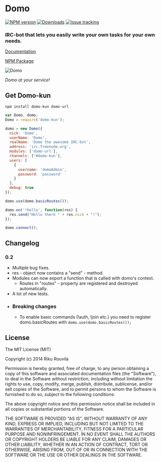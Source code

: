 # Domo
[![NPM version][npm-image]][npm-url] 
[![Downloads][downloads-image]][npm-url] 
[![Issue tracking][issues-image]][issues-url]
### IRC-bot that lets you easily write your own tasks for your own needs.


[Documentation](http://rikukissa.github.io/domo/)

[NPM Package](https://npmjs.org/package/domo-kun)

![Domo](http://1.bp.blogspot.com/-VJRt-hZit4I/TbjjDINykBI/AAAAAAAABts/E3L3GFL5_hs/s800/09299bd81d5c92fc1e5461d8e04b2e64.gif "Domo")

*Domo at your service!*
## Get Domo-kun

```
npm install domo-kun domo-url
```
```javascript
var Domo, domo;
Domo = require('domo-kun');

domo = new Domo({
  nick: 'Domo',
  userName: 'Domo',
  realName: 'Domo the awesome IRC-bot',
  address: 'irc.freenode.org',
  modules: ['domo-url'],
  channels: ['#domo-kun'],
  users: [
    {
      username: 'domoAdmin',
      password: 'password'
    }
  ],
  debug: true
});

domo.use(domo.basicRoutes());

domo.on('!hello', function(res) {
  res.send("Hello there " + res.nick + "!");
});

domo.connect();
```
## Changelog
### 0.2
* Multiple bug fixes.
* res - object now contains a "send" - method.
* Modules can now export a function that is called with domo's context.
  * Routes in "routes" - property are registered and destroyed automatically.
* A lot of new tests.
* ### Breaking changes
    * To enable basic commands (!auth, !join etc.) you need to register domo.basicRoutes
    with `domo.use(domo.basicRoutes());`


## License

The MIT License (MIT)

Copyright (c) 2014 Riku Rouvila

Permission is hereby granted, free of charge, to any person obtaining a copy of this software and associated documentation files (the "Software"), to deal in the Software without restriction, including without limitation the rights to use, copy, modify, merge, publish, distribute, sublicense, and/or sell copies of the Software, and to permit persons to whom the Software is furnished to do so, subject to the following conditions:

The above copyright notice and this permission notice shall be included in all copies or substantial portions of the Software.

THE SOFTWARE IS PROVIDED "AS IS", WITHOUT WARRANTY OF ANY KIND, EXPRESS OR IMPLIED, INCLUDING BUT NOT LIMITED TO THE WARRANTIES OF MERCHANTABILITY, FITNESS FOR A PARTICULAR PURPOSE AND NONINFRINGEMENT. IN NO EVENT SHALL THE AUTHORS OR COPYRIGHT HOLDERS BE LIABLE FOR ANY CLAIM, DAMAGES OR OTHER LIABILITY, WHETHER IN AN ACTION OF CONTRACT, TORT OR OTHERWISE, ARISING FROM, OUT OF OR IN CONNECTION WITH THE SOFTWARE OR THE USE OR OTHER DEALINGS IN THE SOFTWARE.

[downloads-image]: http://img.shields.io/npm/dm/domo-kun.svg
[npm-url]: https://npmjs.org/package/domo-kun
[npm-image]: http://img.shields.io/npm/v/domo-kun.svg

[issues-url]: https://github.com/rikukissa/domo/issues
[issues-image]: http://img.shields.io/github/issues/rikukissa/domo.svg
